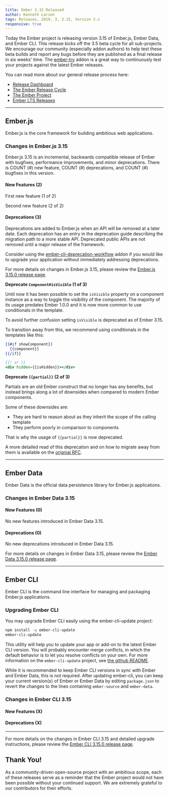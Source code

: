 ```yaml
---
title: Ember 3.15 Released
author: Kenneth Larsen
tags: Releases, 2019, 3, 3.15, Version 3.x
responsive: true
---
```


Today the Ember project is releasing version 3.15 of Ember.js, Ember Data, and Ember CLI. This release kicks off the 3.5 beta cycle for all sub-projects. We encourage our community (especially addon authors) to help test these beta builds and report any bugs before they are published as a final release in six weeks' time. The [ember-try](https://github.com/ember-cli/ember-try) addon is a great way to continuously test your projects against the latest Ember releases.

You can read more about our general release process here:

- [Release Dashboard](http://emberjs.com/builds/)
- [The Ember Release Cycle](http://emberjs.com/blog/2013/09/06/new-ember-release-process.html)
- [The Ember Project](http://emberjs.com/blog/2015/06/16/ember-project-at-2-0.html)
- [Ember LTS Releases](http://emberjs.com/blog/2016/02/25/announcing-embers-first-lts.html)

---

## Ember.js

Ember.js is the core framework for building ambitious web applications.

### Changes in Ember.js 3.15

Ember.js 3.15 is an incremental, backwards compatible release of Ember with bugfixes, performance improvements, and minor deprecations. There is COUNT (#) new feature, COUNT (#) deprecations, and COUNT (#) bugfixes in this version.

#### New Features (2)

First new feature (1 of 2)

Second new feature (2 of 2)

#### Deprecations (3)

Deprecations are added to Ember.js when an API will be removed at a later date. Each deprecation has an entry in the deprecation guide describing the migration path to a more stable API. Deprecated public APIs are not removed until a major release of the framework.

Consider using the [ember-cli-deprecation-workflow](https://github.com/mixonic/ember-cli-deprecation-workflow) addon if you would like to upgrade your application without immediately addressing deprecations.

For more details on changes in Ember.js 3.15, please review the [Ember.js 3.15.0 release page](https://github.com/emberjs/ember.js/releases/tag/v3.15.0).

**Deprecate `Component#isVisible` (1 of 3)**

Until now it has been possible to set the `isVisible` property on a component instance as a way to toggle the visibility of the component. The majority of its usage predates Ember 1.0.0 and it is now more common to use conditionals in the template.

To avoid further confusion setting `isVisible` is deprecated as of Ember 3.15. 

To transition away from this, we recommend using conditionals in the templates like this:

```handlebars
{{#if showComponent}}
  {{component}}
{{/if}}

{{! or }}
<div hidden={{isHidden}}></div>

```

**Deprecate `{{partial}}` (2 of 3)** 

Partials are an old Ember construct that no longer has any benefits, but instead brings along a lot of downsides when compared to modern Ember components.

Some of these downsides are:
* They are hard to reason about as they inherit the scope of the calling template
* They perform poorly in comparison to components

That is why the usage of `{{partial}}` is now deprecated.

A more detailed read of this deprecation and on how to migrate away from them is available on the [orignial RFC](https://github.com/emberjs/rfcs/blob/master/text/0449-deprecate-partials.md).

---

## Ember Data

Ember Data is the official data persistence library for Ember.js applications.

### Changes in Ember Data 3.15

#### New Features (0)

No new features introduced in Ember Data 3.15.

#### Deprecations (0)

No new deprecations introduced in Ember Data 3.15.

For more details on changes in Ember Data 3.15, please review the
[Ember Data 3.15.0 release page](https://github.com/emberjs/data/releases/tag/v3.15.0).

---

## Ember CLI

Ember CLI is the command line interface for managing and packaging Ember.js applications.

### Upgrading Ember CLI

You may upgrade Ember CLI easily using the ember-cli-update project:

```bash
npm install -g ember-cli-update
ember-cli-update
```

This utility will help you to update your app or add-on to the latest Ember CLI version. You will probably encounter merge conflicts, in which the default behavior is to let you resolve conflicts on your own. For more information on the `ember-cli-update` project, see [the github README](https://github.com/ember-cli/ember-cli-update).

While it is recommended to keep Ember CLI versions in sync with Ember and Ember Data, this is not required. After updating ember-cli, you can keep your current version(s) of Ember or Ember Data by editing `package.json` to revert the changes to the lines containing `ember-source` and `ember-data`.

### Changes in Ember CLI 3.15

#### New Features (X)

#### Deprecations (X)

---

For more details on the changes in Ember CLI 3.15 and detailed upgrade
instructions, please review the [Ember CLI  3.15.0 release page](https://github.com/ember-cli/ember-cli/releases/tag/v3.15.0).

## Thank You!

As a community-driven open-source project with an ambitious scope, each of these releases serve as a reminder that the Ember project would not have been possible without your continued support. We are extremely grateful to our contributors for their efforts.
